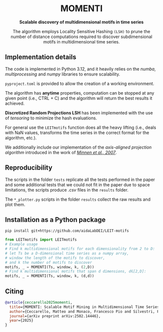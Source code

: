 # <div align = "center"> MOMENTI </div>
<div align = "center"> <strong>Scalable discovery of multidimensional motifs in time series</strong>

The algorithm employs Locality Sensitive Hashing `(LSH)` to prune the number of distance computations required to discover subdimensional motifs in multidimensional time series. </div>

## Implementation details
The code is implemented in Python 3.12, and it heavily relies on the 
*numba*, *multiprocessing* and *numpy* libraries to ensure scalability.

`pyproject.toml` is provided to allow the creation of a working environment.

The algorithm has **anytime** properties, computation can be stopped at any given point (i.e., CTRL + C) and the algorithm will return the best results it achieved.

**Discretized Random Projections LSH** has been implemented with the use of *tensoring* to minimize the hash evaluations.

For general use the `LEITmotifs` function does all the heavy lifting (i.e., deals with NaN values, transforms the time series in the correct format for the algorithm, etc.).

We additionally include our implementation of the  *axis-aligned projection algorithm* introduced in the work of *[Minnen et al., 2007](https://faculty.cc.gatech.edu/~isbell/papers/minnen-icdm2007.pdf)*.

## Reproducibility
The scripts in the folder `tests` replicate all the tests performed in the paper and some additional tests that we could
not fit in the paper due to space limitations, the scripts produce *.csv* files in the `results` folder.

The `*_plotter.py` scripts in the folder `results` collect the raw results and plot them.


## Installation as a Python package

```bash
pip install git+https://github.com/aidaLabDEI/LEIT-motifs
```
```python
from LEITmotifs import LEITmotifs
# Example usage
# Find k multidimensional motifs for each dimensionality from 2 to D:
# let Ts be a D-dimensional time series as a numpy array,
# window the length of the motifs to discover,
# and k the number of motifs to discover
motifs, _ = MOMENTI(Ts, window, k, (2,D))
# Find k multidimensional motifs that span d dimensions, d∈[2,D]:
motifs, _ = MOMENTI(Ts, window, k, (d,d))
```

## Citing
```bibtex
@article{ceccarello2025momenti,
  title={MOMENTI: Scalable Motif Mining in Multidimensional Time Series},
  author={Ceccarello, Matteo and Monaco, Francesco Pio and Silvestri, Francesco},
  journal={arXiv preprint arXiv:2502.14446},
  year={2025}
}
```
